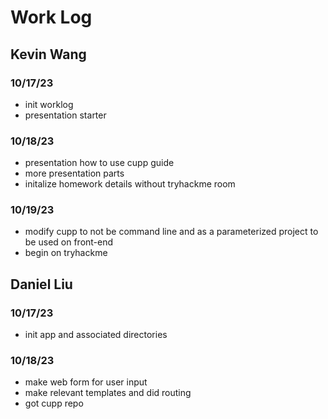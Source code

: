 # Work Log

## Kevin Wang

### 10/17/23
* init worklog
* presentation starter

### 10/18/23
* presentation how to use cupp guide
* more presentation parts
* initalize homework details without tryhackme room

### 10/19/23
* modify cupp to not be command line and as a parameterized project to be used on front-end
* begin on tryhackme

## Daniel Liu

### 10/17/23

* init app and associated directories

### 10/18/23

* make web form for user input
* make relevant templates and did routing
* got cupp repo
